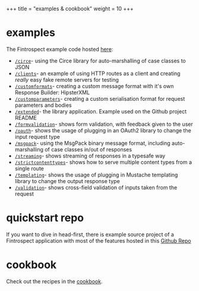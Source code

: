 +++
title = "examples & cookbook"
weight = 10
+++

# examples

The Fintrospect example code hosted [here](https://github.com/daviddenton/fintrospect/tree/master/src/main/scala/examples):

- <a href="https://github.com/daviddenton/fintrospect/tree/master/src/main/scala/examples/circe">```/circe```</a>- using the Circe library for auto-marshalling of case classes to JSON
- <a href="https://github.com/daviddenton/fintrospect/tree/master/src/main/scala/examples/clients">```/clients```</a>- an example of using HTTP routes as a client and creating *really* easy fake remote servers for testing
- <a href="https://github.com/daviddenton/fintrospect/tree/master/src/main/scala/examples/customformats">```/customformats```</a>- creating a custom message format with it's own Response Builder: HipsterXML
- <a href="https://github.com/daviddenton/fintrospect/tree/master/src/main/scala/examples/customparameters">```/customparameters```</a>- creating a custom serialisation format for request parameters and bodies
- <a href="https://github.com/daviddenton/fintrospect/tree/master/src/main/scala/examples/extended">```/extended```</a>- the library application. Example used on the Github project README
- <a href="https://github.com/daviddenton/fintrospect/tree/master/src/main/scala/examples/formvalidation">```/formvalidation```</a>- shows form validation, with feedback given to the user 
- <a href="https://github.com/daviddenton/fintrospect/tree/master/src/main/scala/examples/oauth">```/oauth```</a>- shows the usage of plugging in an OAuth2 library to change the input request type
- <a href="https://github.com/daviddenton/fintrospect/tree/master/src/main/scala/examples/msgpack">```/msgpack```</a>- using the MsgPack binary message format, including auto-marshalling of case classes in/out of responses
- <a href="https://github.com/daviddenton/fintrospect/tree/master/src/main/scala/examples/streaming">```/streaming```</a>- shows streaming of responses in a typesafe way
- <a href="https://github.com/daviddenton/fintrospect/tree/master/src/main/scala/examples/strictcontenttypes">```/strictcontenttypes```</a>- shows how to serve multiple content types from a single route
- <a href="https://github.com/daviddenton/fintrospect/tree/master/src/main/scala/examples/templating">```/templating```</a>- shows the usage of plugging in Mustache templating library to change the output response type
- <a href="https://github.com/daviddenton/fintrospect/tree/master/src/main/scala/examples/validation">```/validation```</a>- shows cross-field validation of inputs taken from the request 

# quickstart repo
If you want to dive in head-first, there is example source project of a Fintrospect application with most of the features hosted in this <a href="http://github.com/daviddenton/fintrospect-example-app">Github Repo</a>

# cookbook
Check out the recipes in the <a href="/cookbook">cookbook</a>.
